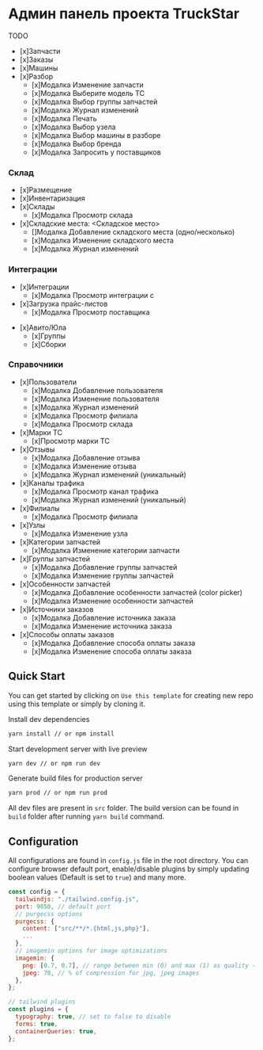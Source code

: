 # Админ панель проекта TruckStar


TODO
- [x]Запчасти
- [x]Заказы
- [x]Машины
- [x]Разбор
	- [x]Модалка Изменение запчасти
	- [x]Модалка Выберите модель ТС
	- [x]Модалка Выбор группы запчастей
	- [x]Модалка Журнал изменений
	- [x]Модалка Печать
  - [x]Модалка Выбор узела
  - [x]Модалка Выбор машины в разборе
  - [x]Модалка Выбор бренда
  - [x]Модалка Запросить у поставщиков

### Склад
- [x]Размещение
- [x]Инвентаризация
- [x]Склады
  - [x]Модалка Просмотр склада
- [x]Складские места: <Складское место>
  - []Модалка Добавление складского места (одно/несколько)
  - [x]Модалка Изменение складского места
  - [x]Модалка Журнал изменений

### Интеграции
- [x]Интеграции
	- [x]Модалка Просмотр интеграции с
- [x]Загрузка прайс-листов
  - [x]Модалка Просмотр поставщика
<!-- - [ ]Яндекс директ
  - [ ]Клиенты
  - [ ]Группы компаний
  - [ ]Визитки
  - [ ]Быстрые ссылки
  - [ ]Уточнения -->
- [x]Авито/Юла
  - [x]Группы
  - [x]Сборки

### Справочники
- [x]Пользователи
	- [x]Модалка Добавление пользователя
	- [x]Модалка Изменение пользователя
	- [x]Модалка Журнал изменений
	- [x]Модалка Просмотр филиала
	- [x]Модалка Просмотр склада
- [x]Марки ТС
	- [x]Просмотр марки ТС
- [x]Отзывы
	- [x]Модалка Добавление отзыва
	- [x]Модалка Изменение отзыва
	- [x]Модалка Журнал изменений (уникальный)
- [x]Каналы трафика
	- [x]Модалка Просмотр канал трафика
	- [x]Модалка Журнал изменений (уникальный)
- [x]Филиалы
	- [x]Модалка Просмотр филиала
- [x]Узлы
	- [x]Модалка Изменение узла
- [x]Категории запчастей
	- [x]Модалка Изменение категории запчасти
- [x]Группы запчастей
	- [x]Модалка Добавление группы запчастей
  - [x]Модалка Изменение группы запчастей
- [x]Особенности запчастей
	- [x]Модалка Добавление особенности запчастей (color picker)
  - [x]Модалка Изменение особенности запчастей
- [x]Источники заказов
	- [x]Модалка Добавление источника заказа
  - [x]Модалка Изменение источника заказа
- [x]Способы оплаты заказов
	- [x]Модалка Добавление способа оплаты заказа
  - [x]Модалка Изменение способа оплаты заказа

	
## Quick Start

You can get started by clicking on `Use this template` for creating new repo using this template or simply by cloning it.

Install dev dependencies

```sh
yarn install // or npm install
```

Start development server with live preview

```sh
yarn dev // or npm run dev
```

Generate build files for production server

```sh
yarn prod // or npm run prod
```

All dev files are present in `src` folder. The build version can be found in `build` folder after running `yarn build` command.

## Configuration

All configurations are found in `config.js` file in the root directory. You can configure browser default port, enable/disable plugins by simply updating boolean values (Default is set to `true`) and many more.

```js
const config = {
  tailwindjs: "./tailwind.config.js",
  port: 9050, // default port
  // purgecss options
  purgecss: {
    content: ["src/**/*.{html,js,php}"],
    ...
  },
  // imagemin options for image optimizations
  imagemin: {
    png: [0.7, 0.7], // range between min (0) and max (1) as quality - 70% with current values for png images,
    jpeg: 70, // % of compression for jpg, jpeg images
  },
};

// tailwind plugins
const plugins = {
  typography: true, // set to false to disable
  forms: true,
  containerQueries: true,
};

```